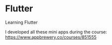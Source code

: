 # Flutter
Learning Flutter

I developed all these mini apps during the course: https://www.appbrewery.co/courses/851555
